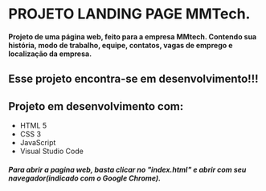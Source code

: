 # PROJETO LANDING PAGE MMTech.

#### Projeto de uma página web, feito para a empresa MMtech. Contendo sua história, modo de trabalho, equipe, contatos, vagas de emprego e localização da empresa. 

## Esse projeto encontra-se em desenvolvimento!!!

## Projeto em desenvolvimento com:

- HTML 5
- CSS 3 
- JavaScript 
- Visual Studio Code

##### Para abrir a pagina web, basta clicar no "index.html" e abrir com seu navegador(indicado com o Google Chrome).

